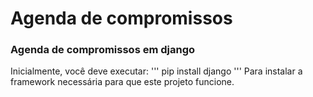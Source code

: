 # Agenda de compromissos

<h3> Agenda de compromissos em django </h3>

Inicialmente, você deve executar:
'''
pip install django 
'''
Para instalar a framework necessária para que este projeto funcione.